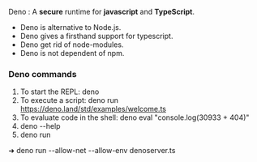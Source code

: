 Deno : A **secure** runtime for **javascript** and **TypeScript**.

- Deno is alternative to Node.js.
- Deno gives a firsthand support for typescript.
- Deno get rid of node-modules.
- Deno is not dependent of npm.

### Deno commands

1. To start the REPL:
   deno
2. To execute a script:
   deno run https://deno.land/std/examples/welcome.ts
3. To evaluate code in the shell:
   deno eval "console.log(30933 + 404)"
4. deno --help
5. deno run

➜ deno run --allow-net --allow-env denoserver.ts
